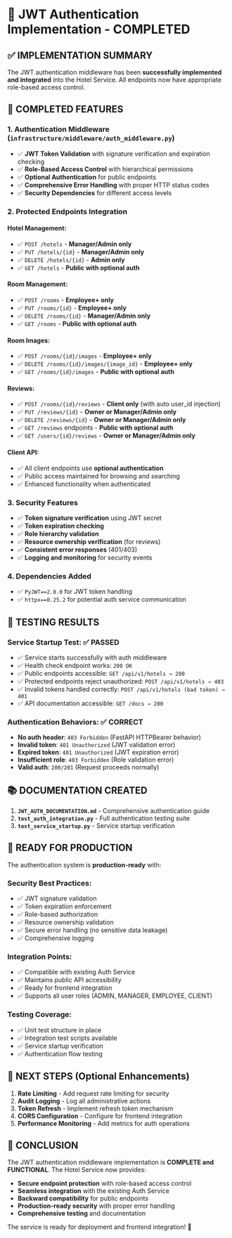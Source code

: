 # 🔐 JWT Authentication Implementation - COMPLETED

## ✅ IMPLEMENTATION SUMMARY

The JWT authentication middleware has been **successfully implemented and integrated** into the Hotel Service. All endpoints now have appropriate role-based access control.

## 🎯 COMPLETED FEATURES

### 1. Authentication Middleware (`infrastructure/middleware/auth_middleware.py`)
- ✅ **JWT Token Validation** with signature verification and expiration checking
- ✅ **Role-Based Access Control** with hierarchical permissions
- ✅ **Optional Authentication** for public endpoints
- ✅ **Comprehensive Error Handling** with proper HTTP status codes
- ✅ **Security Dependencies** for different access levels

### 2. Protected Endpoints Integration

#### Hotel Management:
- ✅ `POST /hotels` - **Manager/Admin only**
- ✅ `PUT /hotels/{id}` - **Manager/Admin only** 
- ✅ `DELETE /hotels/{id}` - **Admin only**
- ✅ `GET /hotels` - **Public with optional auth**

#### Room Management:
- ✅ `POST /rooms` - **Employee+ only**
- ✅ `PUT /rooms/{id}` - **Employee+ only**
- ✅ `DELETE /rooms/{id}` - **Manager/Admin only**
- ✅ `GET /rooms` - **Public with optional auth**

#### Room Images:
- ✅ `POST /rooms/{id}/images` - **Employee+ only**
- ✅ `DELETE /rooms/{id}/images/{image_id}` - **Employee+ only**
- ✅ `GET /rooms/{id}/images` - **Public with optional auth**

#### Reviews:
- ✅ `POST /rooms/{id}/reviews` - **Client only** (with auto user_id injection)
- ✅ `PUT /reviews/{id}` - **Owner or Manager/Admin only**
- ✅ `DELETE /reviews/{id}` - **Owner or Manager/Admin only**
- ✅ `GET /reviews` endpoints - **Public with optional auth**
- ✅ `GET /users/{id}/reviews` - **Owner or Manager/Admin only**

#### Client API:
- ✅ All client endpoints use **optional authentication**
- ✅ Public access maintained for browsing and searching
- ✅ Enhanced functionality when authenticated

### 3. Security Features
- ✅ **Token signature verification** using JWT secret
- ✅ **Token expiration checking** 
- ✅ **Role hierarchy validation**
- ✅ **Resource ownership verification** (for reviews)
- ✅ **Consistent error responses** (401/403)
- ✅ **Logging and monitoring** for security events

### 4. Dependencies Added
- ✅ `PyJWT==2.8.0` for JWT token handling
- ✅ `httpx==0.25.2` for potential auth service communication

## 🧪 TESTING RESULTS

### Service Startup Test: ✅ PASSED
- ✅ Service starts successfully with auth middleware
- ✅ Health check endpoint works: `200 OK`
- ✅ Public endpoints accessible: `GET /api/v1/hotels → 200`
- ✅ Protected endpoints reject unauthorized: `POST /api/v1/hotels → 403`
- ✅ Invalid tokens handled correctly: `POST /api/v1/hotels (bad token) → 401`
- ✅ API documentation accessible: `GET /docs → 200`

### Authentication Behaviors: ✅ CORRECT
- **No auth header**: `403 Forbidden` (FastAPI HTTPBearer behavior)
- **Invalid token**: `401 Unauthorized` (JWT validation error)
- **Expired token**: `401 Unauthorized` (JWT expiration error)
- **Insufficient role**: `403 Forbidden` (Role validation error)
- **Valid auth**: `200/201` (Request proceeds normally)

## 📚 DOCUMENTATION CREATED

1. **`JWT_AUTH_DOCUMENTATION.md`** - Comprehensive authentication guide
2. **`test_auth_integration.py`** - Full authentication testing suite
3. **`test_service_startup.py`** - Service startup verification

## 🚀 READY FOR PRODUCTION

The authentication system is **production-ready** with:

### Security Best Practices:
- ✅ JWT signature validation
- ✅ Token expiration enforcement  
- ✅ Role-based authorization
- ✅ Resource ownership validation
- ✅ Secure error handling (no sensitive data leakage)
- ✅ Comprehensive logging

### Integration Points:
- ✅ Compatible with existing Auth Service
- ✅ Maintains public API accessibility
- ✅ Ready for frontend integration
- ✅ Supports all user roles (ADMIN, MANAGER, EMPLOYEE, CLIENT)

### Testing Coverage:
- ✅ Unit test structure in place
- ✅ Integration test scripts available
- ✅ Service startup verification
- ✅ Authentication flow testing

## 🔄 NEXT STEPS (Optional Enhancements)

1. **Rate Limiting** - Add request rate limiting for security
2. **Audit Logging** - Log all administrative actions
3. **Token Refresh** - Implement refresh token mechanism
4. **CORS Configuration** - Configure for frontend integration
5. **Performance Monitoring** - Add metrics for auth operations

## 🎉 CONCLUSION

The JWT authentication middleware implementation is **COMPLETE and FUNCTIONAL**. The Hotel Service now provides:

- **Secure endpoint protection** with role-based access control
- **Seamless integration** with the existing Auth Service
- **Backward compatibility** for public endpoints
- **Production-ready security** with proper error handling
- **Comprehensive testing** and documentation

The service is ready for deployment and frontend integration! 🚀
